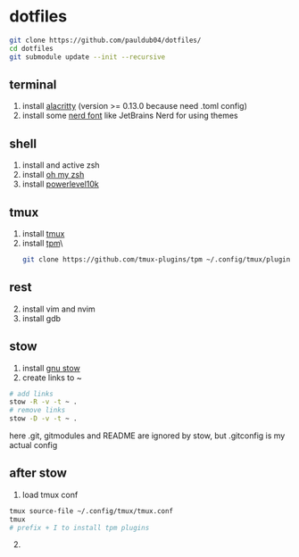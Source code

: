 # dotfiles

```bash
git clone https://github.com/pauldub04/dotfiles/
cd dotfiles
git submodule update --init --recursive
```

## terminal
1) install [alacritty](https://github.com/alacritty/alacritty) (version >= 0.13.0 because need .toml config)
2) install some [nerd font](https://www.nerdfonts.com/font-downloads) like JetBrains Nerd for using themes

## shell
1) install and active zsh
2) install [oh my zsh](https://ohmyz.sh/)
3) install [powerlevel10k](https://github.com/romkatv/powerlevel10k)

## tmux
1) install [tmux](https://github.com/tmux/tmux)
2) install [tpm](https://github.com/tmux-plugins/tpm)\
   ```bash
   git clone https://github.com/tmux-plugins/tpm ~/.config/tmux/plugins/tpm
   ```

## rest
2) install vim and nvim
3) install gdb

## stow
1) install [gnu stow](https://www.gnu.org/software/stow/)
2) create links to ~
```bash
# add links
stow -R -v -t ~ .
# remove links
stow -D -v -t ~ .
```
here .git, gitmodules and README are ignored by stow, but .gitconfig is my actual config

## after stow
1) load tmux conf
```bash
tmux source-file ~/.config/tmux/tmux.conf
tmux
# prefix + I to install tpm plugins
```
2) 
